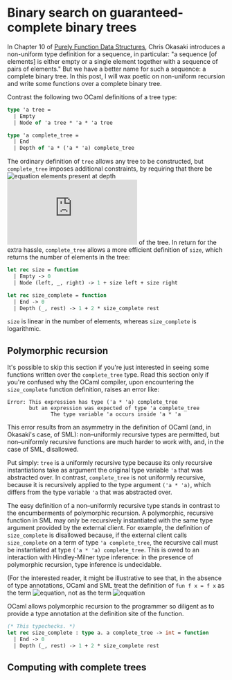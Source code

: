 # Binary search on guaranteed-complete binary trees

In Chapter 10 of [Purely Function Data Structures](https://www.amazon.com/Purely-Functional-Data-Structures-Okasaki/dp/0521663504),
Chris Okasaki introduces a non-uniform type definition for a sequence, in particular:
"a sequence [of elements] is either empty or a single element together with a sequence of pairs of elements." But we have a better name for such a sequence: a complete binary tree. In this post, I will wax poetic on non-uniform recursion and write some functions over a complete binary tree.

Contrast the following two OCaml definitions of a tree type:

```ocaml
type 'a tree =
  | Empty
  | Node of 'a tree * 'a * 'a tree

type 'a complete_tree =
  | End
  | Depth of 'a * ('a * 'a) complete_tree
```

The ordinary definition of `tree` allows any tree to be constructed, but `complete_tree` imposes
additional constraints, by requiring that there be ![equation](https://latex.codecogs.com/png.latex?2^n) elements present at depth ![equation](https://latex.codecogs.com/png.latex?n) of the tree. In return for the extra hassle, `complete_tree` allows a more efficient definition
of `size`, which returns the number of elements in the tree:

```ocaml
let rec size = function
  | Empty -> 0
  | Node (left, _, right) -> 1 + size left + size right

let rec size_complete = function
  | End -> 0
  | Depth (_, rest) -> 1 + 2 * size_complete rest
```

`size` is linear in the number of elements, whereas `size_complete` is logarithmic.

## Polymorphic recursion

It's possible to skip this section if you're just interested in seeing some functions
written over the `complete_tree` type. Read this section only if you're confused why
the OCaml compiler, upon encountering the `size_complete` function definition, raises
an error like:

```
Error: This expression has type ('a * 'a) complete_tree
       but an expression was expected of type 'a complete_tree
              The type variable 'a occurs inside 'a * 'a
```

This error results from an asymmetry in the definition of OCaml (and, in Okasaki's case, of SML): non&ndash;uniformly recursive types are permitted, but non&ndash;uniformly recursive functions are much harder to work with, and, in the case of SML, disallowed.

Put simply: `tree` is a uniformly recursive type because its only recursive instantiations take as argument the original type variable `'a` that was abstracted over. In contrast, `complete_tree` is not uniformly recursive, because it is recursively applied to the type argument `('a * 'a)`, which differs from the type variable `'a` that was abstracted over.

The easy definition of a non&ndash;uniformly recursive type stands in contrast to the encumberments of polymorphic recursion. A polymorphic, recursive function in SML may only be recursively instantiated with the same type argument provided by the external client. For example, the definition of `size_complete` is disallowed because, if the external client calls `size_complete` on a term of type `'a complete_tree`, the recursive call must be instantiated at type `('a * 'a) complete_tree`. This is owed to an interaction with Hindley-Milner type inference: in the presence of polymorphic recursion, type inference is undecidable.

(For the interested reader, it might be illustrative to see that, in the absence of type annotations, OCaml and SML treat the definition of `fun f x = f x` as the term
![equation](https://latex.codecogs.com/png.latex?\Lambda%20t.%20\texttt{fix}%20f%20%3A%20t%20\rightarrow%200.%20\lambda%20x%20%3A%20t.%20fx), not as the term ![equation](https://latex.codecogs.com/png.latex?\texttt{fix}%20f%20%3A%20(\forall%20t.%20t%20\rightarrow%200%29.\Lambda%20t.%20\lambda%20x%20%3A%20t.%20f[t]x).)

OCaml allows polymorphic recursion to the programmer so diligent as to provide a type
annotation at the definition site of the function.

```ocaml
(* This typechecks. *)
let rec size_complete : type a. a complete_tree -> int = function
  | End -> 0
  | Depth (_, rest) -> 1 + 2 * size_complete rest
```

## Computing with complete trees

